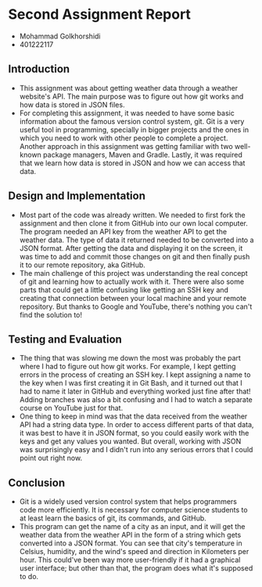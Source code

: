 # **Second Assignment Report**

- Mohammad Golkhorshidi
- 401222117

## Introduction

- This assignment was about getting weather data through a weather website's API. The main purpose was to figure out how git works and how data is stored in JSON files.
- For completing this assignment, it was needed to have some basic information about the famous version control system, git. Git is a very useful tool in programming, specially in bigger projects and the ones in which you need to work with other people to complete a project. Another approach in this assignment was getting familiar with two well-known package managers, Maven and Gradle. Lastly, it was required that we learn how data is stored in JSON and how we can access that data.

## Design and Implementation

- Most part of the code was already written. We needed to first fork the assignment and then clone it from GitHub into our own local computer. The program needed an API key from the weather API to get the weather data. The type of data it returned needed to be converted into a JSON format. After getting the data and displaying it on the screen, it was time to add and commit those changes on git and then finally push it to our remote repository, aka GitHub.
- The main challenge of this project was understanding the real concept of git and learning how to actually work with it. There were also some parts that could get a little confusing like getting an SSH key and creating that connection between your local machine and your remote repository. But thanks to Google and YouTube, there's nothing you can't find the solution to!

## Testing and Evaluation

 - The thing that was slowing me down the most was probably the part where I had to figure out how git works. For example, I kept getting errors in the process of creating an SSH key. I kept assigning a name to the key when I was first creating it in Git Bash, and it turned out that I had to name it later in GitHub and everything worked just fine after that! Adding branches was also a bit confusing and I had to watch a separate course on YouTube just for that.
 - One thing to keep in mind was that the data received from the weather API had a string data type. In order to access different parts of that data, it was best to have it in JSON format, so you could easily work with the keys and get any values you wanted. But overall, working with JSON was surprisingly easy and I didn't run into any serious errors that I could point out right now.

## Conclusion

- Git is a widely used version control system that helps programmers code more efficiently. It is necessary for computer science students to at least learn the basics of git, its commands, and GitHub.
- This program can get the name of a city as an input, and it will get the weather data from the weather API in the form of a string which gets converted into a JSON format. You can see that city's temperature in Celsius, humidity, and the wind's speed and direction in Kilometers per hour. This could've been way more user-friendly if it had a graphical user interface; but other than that, the program does what it's supposed to do.